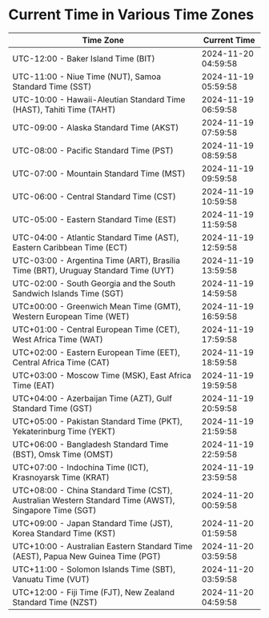 # Current Time in Various Time Zones

| Time Zone | Current Time |
|-----------|--------------|
| UTC-12:00 - Baker Island Time (BIT) | 2024-11-20 04:59:58 |
| UTC-11:00 - Niue Time (NUT), Samoa Standard Time (SST) | 2024-11-19 05:59:58 |
| UTC-10:00 - Hawaii-Aleutian Standard Time (HAST), Tahiti Time (TAHT) | 2024-11-19 06:59:58 |
| UTC-09:00 - Alaska Standard Time (AKST) | 2024-11-19 07:59:58 |
| UTC-08:00 - Pacific Standard Time (PST) | 2024-11-19 08:59:58 |
| UTC-07:00 - Mountain Standard Time (MST) | 2024-11-19 09:59:58 |
| UTC-06:00 - Central Standard Time (CST) | 2024-11-19 10:59:58 |
| UTC-05:00 - Eastern Standard Time (EST) | 2024-11-19 11:59:58 |
| UTC-04:00 - Atlantic Standard Time (AST), Eastern Caribbean Time (ECT) | 2024-11-19 12:59:58 |
| UTC-03:00 - Argentina Time (ART), Brasília Time (BRT), Uruguay Standard Time (UYT) | 2024-11-19 13:59:58 |
| UTC-02:00 - South Georgia and the South Sandwich Islands Time (SGT) | 2024-11-19 14:59:58 |
| UTC±00:00 - Greenwich Mean Time (GMT), Western European Time (WET) | 2024-11-19 16:59:58 |
| UTC+01:00 - Central European Time (CET), West Africa Time (WAT) | 2024-11-19 17:59:58 |
| UTC+02:00 - Eastern European Time (EET), Central Africa Time (CAT) | 2024-11-19 18:59:58 |
| UTC+03:00 - Moscow Time (MSK), East Africa Time (EAT) | 2024-11-19 19:59:58 |
| UTC+04:00 - Azerbaijan Time (AZT), Gulf Standard Time (GST) | 2024-11-19 20:59:58 |
| UTC+05:00 - Pakistan Standard Time (PKT), Yekaterinburg Time (YEKT) | 2024-11-19 21:59:58 |
| UTC+06:00 - Bangladesh Standard Time (BST), Omsk Time (OMST) | 2024-11-19 22:59:58 |
| UTC+07:00 - Indochina Time (ICT), Krasnoyarsk Time (KRAT) | 2024-11-19 23:59:58 |
| UTC+08:00 - China Standard Time (CST), Australian Western Standard Time (AWST), Singapore Time (SGT) | 2024-11-20 00:59:58 |
| UTC+09:00 - Japan Standard Time (JST), Korea Standard Time (KST) | 2024-11-20 01:59:58 |
| UTC+10:00 - Australian Eastern Standard Time (AEST), Papua New Guinea Time (PGT) | 2024-11-20 03:59:58 |
| UTC+11:00 - Solomon Islands Time (SBT), Vanuatu Time (VUT) | 2024-11-20 03:59:58 |
| UTC+12:00 - Fiji Time (FJT), New Zealand Standard Time (NZST) | 2024-11-20 04:59:58 |
